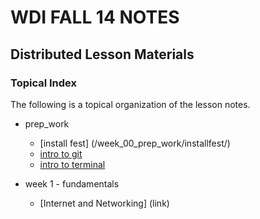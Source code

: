 # WDI FALL 14 NOTES
## Distributed Lesson Materials

###  Topical Index

The following is a topical organization of the lesson notes.
* prep_work
  * [install fest] (/week_00_prep_work/installfest/)
  * [intro to git](/week_00_prep_work/intro_to_git/)
  * [intro to terminal](/week_00_prep_work/intro_to_terminal)

* week 1 - fundamentals
  * [Internet and Networking] (link)
